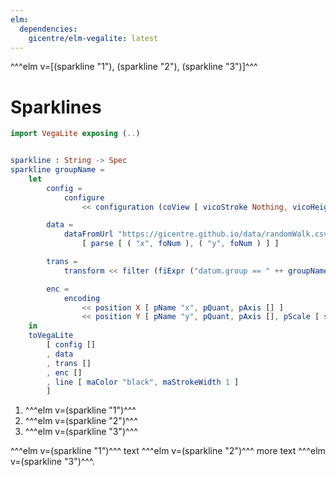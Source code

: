 ```yaml
---
elm:
  dependencies:
    gicentre/elm-vegalite: latest
---
```


^^^elm v=[(sparkline "1"), (sparkline "2"), (sparkline "3")]^^^

# Sparklines

```elm {l=hidden}
import VegaLite exposing (..)


sparkline : String -> Spec
sparkline groupName =
    let
        config =
            configure
                << configuration (coView [ vicoStroke Nothing, vicoHeight 15, vicoWidth 80 ])

        data =
            dataFromUrl "https://gicentre.github.io/data/randomWalk.csv"
                [ parse [ ( "x", foNum ), ( "y", foNum ) ] ]

        trans =
            transform << filter (fiExpr ("datum.group == " ++ groupName))

        enc =
            encoding
                << position X [ pName "x", pQuant, pAxis [] ]
                << position Y [ pName "y", pQuant, pAxis [], pScale [ scZero False ] ]
    in
    toVegaLite
        [ config []
        , data
        , trans []
        , enc []
        , line [ maColor "black", maStrokeWidth 1 ]
        ]
```

1.  ^^^elm v=(sparkline "1")^^^
1.  ^^^elm v=(sparkline "2")^^^
1.  ^^^elm v=(sparkline "3")^^^

^^^elm v=(sparkline "1")^^^ text ^^^elm v=(sparkline "2")^^^ more text ^^^elm v=(sparkline "3")^^^.
